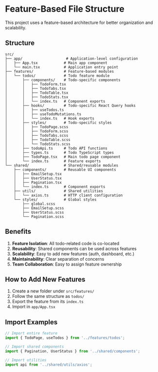 # Feature-Based File Structure

This project uses a feature-based architecture for better organization and scalability.

## Structure

```
src/
├── app/                    # Application-level configuration
│   ├── App.tsx            # Main app component
│   └── main.tsx           # Application entry point
├── features/              # Feature-based modules
│   └── todos/             # Todo feature module
│       ├── components/    # Todo-specific components
│       │   ├── TodoForm.tsx
│       │   ├── TodoTabs.tsx
│       │   ├── TodoTable.tsx
│       │   ├── TodoStats.tsx
│       │   └── index.ts   # Component exports
│       ├── hooks/         # Todo-specific React Query hooks
│       │   ├── useTodos.ts
│       │   ├── useTodoMutations.ts
│       │   └── index.ts   # Hook exports
│       ├── styles/        # Todo-specific styles
│       │   ├── TodoPage.scss
│       │   ├── TodoForm.scss
│       │   ├── TodoTabs.scss
│       │   ├── TodoTable.scss
│       │   └── TodoStats.scss
│       ├── todoApi.ts     # Todo API functions
│       ├── types.ts       # Todo TypeScript types
│       ├── TodoPage.tsx   # Main todo page component
│       └── index.ts       # Feature exports
└── shared/                # Shared/reusable modules
    ├── components/        # Reusable UI components
    │   ├── EmailSetup.tsx
    │   ├── UserStatus.tsx
    │   ├── Pagination.tsx
    │   └── index.ts       # Component exports
    ├── utils/             # Shared utilities
    │   └── axios.ts       # HTTP client configuration
    └── styles/            # Global styles
        ├── global.scss
        ├── EmailSetup.scss
        ├── UserStatus.scss
        └── Pagination.scss
```

## Benefits

1. **Feature Isolation**: All todo-related code is co-located
2. **Reusability**: Shared components can be used across features
3. **Scalability**: Easy to add new features (auth, dashboard, etc.)
4. **Maintainability**: Clear separation of concerns
5. **Team Collaboration**: Easy to assign feature ownership

## How to Add New Features

1. Create a new folder under `src/features/`
2. Follow the same structure as `todos/`
3. Export the feature from its `index.ts`
4. Import in `app/App.tsx`

## Import Examples

```typescript
// Import entire feature
import { TodoPage, useTodos } from '../features/todos';

// Import shared components
import { Pagination, UserStatus } from '../shared/components';

// Import utilities
import api from '../shared/utils/axios';
```